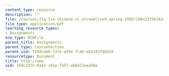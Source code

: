 ```yaml
---
content_type: resource
description: ''
file: /courses/21g-114-chinese-vi-streamlined-spring-2005/1b8c23758182c61efb57ab6423aea56e_MIT21G_114S05_3_31j.pdf
file_type: application/pdf
learning_resource_types:
- Assignments
ocw_type: OCWFile
parent_title: Assignments
parent_type: CourseSection
parent_uid: f20dcab0-33fe-ed54-fc46-e61243f9dd19
resourcetype: Document
title: http://www
uid: 1b8c2375-8182-c61e-fb57-ab6423aea56e
---
```

